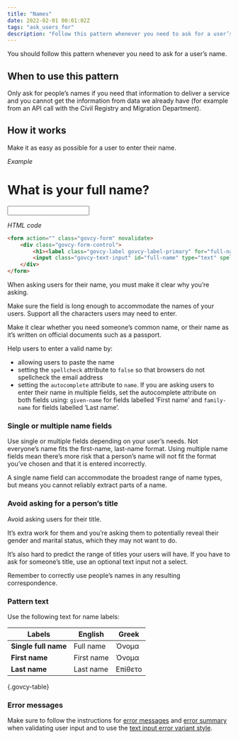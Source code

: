 ```yaml
---
title: "Names"
date: 2022-02-01 00:01:02Z
tags: "ask_users_for"
description: "Follow this pattern whenever you need to ask for a user’s name ."
---
```

You should follow this pattern whenever you need to ask for a user’s name.

## When to use this pattern
Only ask for people’s names if you need that information to deliver a service and you cannot get the information from data we already have (for example from an API call with the Civil Registry and Migration Department).  

## How it works
Make it as easy as possible for a user to enter their name.

*Example*
<div class="govcy-container govcy-p-4 govcy-br-1 govcy-br-standard govcy-mb-4">
<div class="govcy-form">
    <div class="govcy-form-control">
        <h1><label class="govcy-label govcy-label-primary" for="full-name">What is your full name?</label></h1>
        <input class="govcy-text-input" id="full-name" type="text" spellcheck="false" autocomplete="name">
    </div>
</div>
</div>

*HTML code*
```html
<form action="" class="govcy-form" novalidate>
    <div class="govcy-form-control">
        <h1><label class="govcy-label govcy-label-primary" for="full-name">What is your full name?</label></h1>
        <input class="govcy-text-input" id="full-name" type="text" spellcheck="false" autocomplete="name">
    </div>
</form>
```
When asking users for their name, you must make it clear why you’re asking.

Make sure the field is long enough to accommodate the names of your users. Support all the characters users may need to enter.

Make it clear whether you need someone’s common name, or their name as it’s written on official documents such as a passport.

Help users to enter a valid name by:
- allowing users to paste the name
- setting the `spellcheck` attribute to `false` so that browsers do not spellcheck the email address
- setting the `autocomplete` attribute to `name`. If you are asking users to enter their name in multiple fields, set the autocomplete attribute on both fields using: `given-name` for fields labelled ‘First name’ and `family-name` for fields labelled ‘Last name’.
### Single or multiple name fields
Use single or multiple fields depending on your user’s needs. Not everyone’s name fits the first-name, last-name format. Using multiple name fields mean there’s more risk that a person’s name will not fit the format you’ve chosen and that it is entered incorrectly.

A single name field can accommodate the broadest range of name types, but means you cannot reliably extract parts of a name.
### Avoid asking for a person’s title
Avoid asking users for their title.

It’s extra work for them and you’re asking them to potentially reveal their gender and marital status, which they may not want to do.

It’s also hard to predict the range of titles your users will have. If you have to ask for someone’s title, use an optional text input not a select.

Remember to correctly use people’s names in any resulting correspondence.
### Pattern text
Use the following text for name labels:

| Labels               | English    | Greek   |
| -------------------- | ---------- | ------- |
| **Single full name** | Full name  | Όνομα   |
| **First name**       | First name | Όνομα   |
| **Last name**        | Last name  | Επίθετο |

{.govcy-table}

### Error messages
Make sure to follow the instructions for [error messages](../../components/error_message) and [error summary](../../components/error_summary) when validating user input and to use the [text input error variant style](/components/text_input/#error-messages).